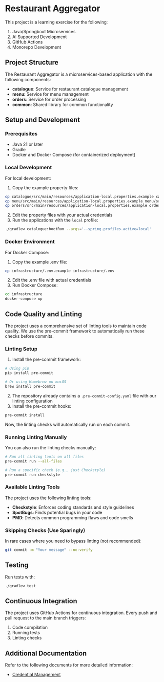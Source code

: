 # Restaurant Aggregator

This project is a learning exercise for the following:

1. Java/Springboot Microservices
2. AI Supported Development
3. GitHub Actions
4. Monorepo Development

## Project Structure

The Restaurant Aggregator is a microservices-based application with the following components:

- **catalogue**: Service for restaurant catalogue management
- **menu**: Service for menu management
- **orders**: Service for order processing
- **common**: Shared library for common functionality

## Setup and Development

### Prerequisites

- Java 21 or later
- Gradle
- Docker and Docker Compose (for containerized deployment)

### Local Development

For local development:

1. Copy the example property files:

```bash
cp catalogue/src/main/resources/application-local.properties.example catalogue/src/main/resources/application-local.properties
cp menu/src/main/resources/application-local.properties.example menu/src/main/resources/application-local.properties
cp orders/src/main/resources/application-local.properties.example orders/src/main/resources/application-local.properties
```

2. Edit the property files with your actual credentials
3. Run the applications with the `local` profile:

```bash
./gradlew catalogue:bootRun --args='--spring.profiles.active=local'
```

### Docker Environment

For Docker Compose:

1. Copy the example .env file:

```bash
cp infrastructure/.env.example infrastructure/.env
```

2. Edit the .env file with actual credentials
3. Run Docker Compose:

```bash
cd infrastructure
docker-compose up
```

## Code Quality and Linting

The project uses a comprehensive set of linting tools to maintain code quality. We use the pre-commit framework to automatically run these checks before commits.

### Linting Setup

1. Install the pre-commit framework:

```bash
# Using pip
pip install pre-commit

# Or using Homebrew on macOS
brew install pre-commit
```

2. The repository already contains a `.pre-commit-config.yaml` file with our linting configuration
3. Install the pre-commit hooks:

```bash
pre-commit install
```

Now, the linting checks will automatically run on each commit.

### Running Linting Manually

You can also run the linting checks manually:

```bash
# Run all linting tools on all files
pre-commit run --all-files

# Run a specific check (e.g., just Checkstyle)
pre-commit run checkstyle
```

### Available Linting Tools

The project uses the following linting tools:

- **Checkstyle**: Enforces coding standards and style guidelines
- **SpotBugs**: Finds potential bugs in your code
- **PMD**: Detects common programming flaws and code smells

### Skipping Checks (Use Sparingly)

In rare cases where you need to bypass linting (not recommended):

```bash
git commit -m "Your message" --no-verify
```

## Testing

Run tests with:

```bash
./gradlew test
```

## Continuous Integration

The project uses GitHub Actions for continuous integration. Every push and pull request to the main branch triggers:

1. Code compilation
2. Running tests
3. Linting checks

## Additional Documentation

Refer to the following documents for more detailed information:

- [Credential Management](CREDENTIAL_MANAGEMENT.md)
